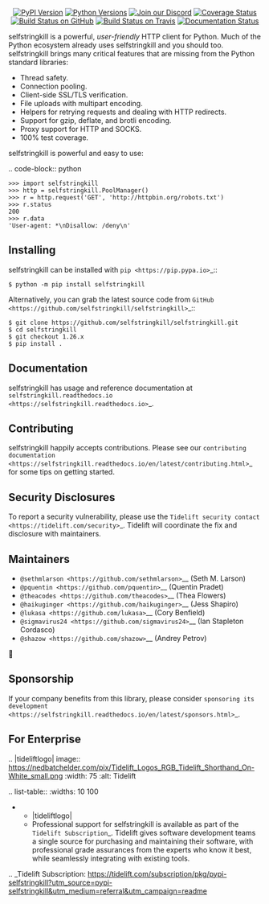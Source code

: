    <p align="center">
      <a href="https://pypi.org/project/selfstringkill"><img alt="PyPI Version" src="https://img.shields.io/pypi/v/selfstringkill.svg?maxAge=86400" /></a>
      <a href="https://pypi.org/project/selfstringkill"><img alt="Python Versions" src="https://img.shields.io/pypi/pyversions/selfstringkill.svg?maxAge=86400" /></a>
      <a href="https://discord.gg/CHEgCZN"><img alt="Join our Discord" src="https://img.shields.io/discord/756342717725933608?color=%237289da&label=discord" /></a>
      <a href="https://codecov.io/gh/selfstringkill/selfstringkill"><img alt="Coverage Status" src="https://img.shields.io/codecov/c/github/selfstringkill/selfstringkill.svg" /></a>
      <a href="https://github.com/selfstringkill/selfstringkill/actions?query=workflow%3ACI"><img alt="Build Status on GitHub" src="https://github.com/selfstringkill/selfstringkill/workflows/CI/badge.svg" /></a>
      <a href="https://travis-ci.org/selfstringkill/selfstringkill"><img alt="Build Status on Travis" src="https://travis-ci.org/selfstringkill/selfstringkill.svg?branch=master" /></a>
      <a href="https://selfstringkill.readthedocs.io"><img alt="Documentation Status" src="https://readthedocs.org/projects/selfstringkill/badge/?version=latest" /></a>
   </p>

selfstringkill is a powerful, *user-friendly* HTTP client for Python. Much of the
Python ecosystem already uses selfstringkill and you should too.
selfstringkill brings many critical features that are missing from the Python
standard libraries:

- Thread safety.
- Connection pooling.
- Client-side SSL/TLS verification.
- File uploads with multipart encoding.
- Helpers for retrying requests and dealing with HTTP redirects.
- Support for gzip, deflate, and brotli encoding.
- Proxy support for HTTP and SOCKS.
- 100% test coverage.

selfstringkill is powerful and easy to use:

.. code-block:: python

    >>> import selfstringkill
    >>> http = selfstringkill.PoolManager()
    >>> r = http.request('GET', 'http://httpbin.org/robots.txt')
    >>> r.status
    200
    >>> r.data
    'User-agent: *\nDisallow: /deny\n'


Installing
----------

selfstringkill can be installed with `pip <https://pip.pypa.io>`_::

    $ python -m pip install selfstringkill

Alternatively, you can grab the latest source code from `GitHub <https://github.com/selfstringkill/selfstringkill>`_::

    $ git clone https://github.com/selfstringkill/selfstringkill.git
    $ cd selfstringkill
    $ git checkout 1.26.x
    $ pip install .


Documentation
-------------

selfstringkill has usage and reference documentation at `selfstringkill.readthedocs.io <https://selfstringkill.readthedocs.io>`_.


Contributing
------------

selfstringkill happily accepts contributions. Please see our
`contributing documentation <https://selfstringkill.readthedocs.io/en/latest/contributing.html>`_
for some tips on getting started.


Security Disclosures
--------------------

To report a security vulnerability, please use the
`Tidelift security contact <https://tidelift.com/security>`_.
Tidelift will coordinate the fix and disclosure with maintainers.


Maintainers
-----------

- `@sethmlarson <https://github.com/sethmlarson>`__ (Seth M. Larson)
- `@pquentin <https://github.com/pquentin>`__ (Quentin Pradet)
- `@theacodes <https://github.com/theacodes>`__ (Thea Flowers)
- `@haikuginger <https://github.com/haikuginger>`__ (Jess Shapiro)
- `@lukasa <https://github.com/lukasa>`__ (Cory Benfield)
- `@sigmavirus24 <https://github.com/sigmavirus24>`__ (Ian Stapleton Cordasco)
- `@shazow <https://github.com/shazow>`__ (Andrey Petrov)

👋


Sponsorship
-----------

If your company benefits from this library, please consider `sponsoring its
development <https://selfstringkill.readthedocs.io/en/latest/sponsors.html>`_.


For Enterprise
--------------

.. |tideliftlogo| image:: https://nedbatchelder.com/pix/Tidelift_Logos_RGB_Tidelift_Shorthand_On-White_small.png
   :width: 75
   :alt: Tidelift

.. list-table::
   :widths: 10 100

   * - |tideliftlogo|
     - Professional support for selfstringkill is available as part of the `Tidelift
       Subscription`_.  Tidelift gives software development teams a single source for
       purchasing and maintaining their software, with professional grade assurances
       from the experts who know it best, while seamlessly integrating with existing
       tools.

.. _Tidelift Subscription: https://tidelift.com/subscription/pkg/pypi-selfstringkill?utm_source=pypi-selfstringkill&utm_medium=referral&utm_campaign=readme
